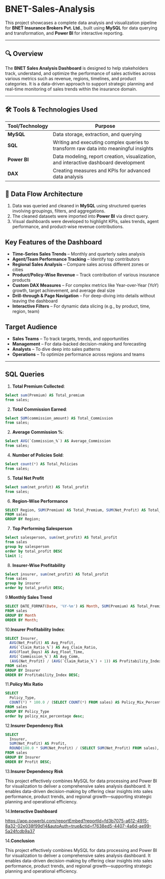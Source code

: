 # BNET-Sales-Analysis

This project showcases a complete data analysis and visualization pipeline for **BNET Insurance Brokers Pvt. Ltd.**, built using **MySQL** for data querying and transformation, and **Power BI** for interactive reporting.

---

## 🔍 Overview

The **BNET Sales Analysis Dashboard** is designed to help stakeholders track, understand, and optimize the performance of sales activities across various metrics such as revenue, regions, timelines, and product categories. It is a data-driven approach to support strategic planning and real-time monitoring of sales trends within the insurance domain.

---

## 🛠️ Tools & Technologies Used

| Tool/Technology | Purpose                                                                              |
| --------------- | ------------------------------------------------------------------------------------ |
| **MySQL**       | Data storage, extraction, and querying                                               |
| **SQL**         | Writing and executing complex queries to transform raw data into meaningful insights |
| **Power BI**    | Data modeling, report creation, visualization, and interactive dashboard development |
| **DAX**         | Creating measures and KPIs for advanced data analysis                                |


## 🔗 Data Flow Architecture

1. Data was queried and cleaned in **MySQL** using structured queries involving groupings, filters, and aggregations.
2. The cleaned datasets were imported into **Power BI** via direct query.
3. Visual dashboards were developed to highlight KPIs, sales trends, agent performance, and product-wise revenue contributions.


##  Key Features of the Dashboard

*  **Time-Series Sales Trends** – Monthly and quarterly sales analysis
*  **Agent/Team Performance Tracking** – Identify top contributors
*  **Regional Sales Analysis** – Compare sales across different zones or cities
*  **Product/Policy-Wise Revenue** – Track contribution of various insurance products
*  **Custom DAX Measures** – For complex metrics like Year-over-Year (YoY) growth, target achievement, and average deal size
*  **Drill-through & Page Navigation** – For deep-diving into details without leaving the dashboard
*  **Interactive Filters** – For dynamic data slicing (e.g., by product, time, region, team)


##  Target Audience

* **Sales Teams** – To track targets, trends, and opportunities
* **Management** – For data-backed decision-making and forecasting
* **Analysts** – To dive deep into sales patterns
* **Operations** – To optimize performance across regions and teams

---

##  SQL Queries


1. **Total Premium Collected**:
```sql
Select sum(Premium) AS Total_premium
from sales;

```


2. **Total Commission Earned**:
```sql
Select SUM(commission_amount) AS Total_Commission
from sales;
```

2. **Average Commission %**:
```sql
Select AVG(`Commission_%`) AS Average_Commission
from sales;
```

4. **Number of Policies Sold**:
```sql
Select count(*) AS Total_Policies
from sales;
```

 5. **Total Net Profit**
```sql
Select sum(net_profit) AS Total_profit
from sales;
```

6. **Region-Wise Performance**
```sql
SELECT Region, SUM(Premium) AS Total_Premium, SUM(Net_Profit) AS Total_Profit
FROM sales
GROUP BY Region;
```

7. **Top Performing Salesperson**
```sql
Select salesperson, sum(net_profit) AS Total_profit
from sales
group by salesperson
order by total_profit DESC
limit 1;
```

8. **Insurer-Wise Profitability**
```sql
Select insurer, sum(net_profit) AS Total_profit
from sales
group by insurer
order by total_profit DESC;
```

9.**Monthly Sales Trend**
```sql
SELECT DATE_FORMAT(Date, '%Y-%m') AS Month, SUM(Premium) AS Total_Premium
FROM sales
GROUP BY Month
ORDER BY Month;
```

10.**Insurer Profitability Index**:
```sql
SELECT Insurer,
  AVG(Net_Profit) AS Avg_Profit,
  AVG(`Claim_Ratio_%`) AS Avg_Claim_Ratio,
  AVG(Float_Days) AS Avg_Float_Time,
  AVG(`Commission_%`) AS Avg_Comm,
  (AVG(Net_Profit) / (AVG(`Claim_Ratio_%`) + 1)) AS Profitability_Index
FROM sales
GROUP BY Insurer
ORDER BY Profitability_Index DESC;
```

11.**Policy Mix Ratio**
```sql
SELECT
  Policy_Type,
  COUNT(*) * 100.0 / (SELECT COUNT(*) FROM sales) AS Policy_Mix_Percentage
FROM sales
GROUP BY Policy_Type
order by policy_mix_percentage desc;
```

12.**Insurer Dependency Risk**
```sql
SELECT
  Insurer,
  SUM(Net_Profit) AS Profit,
  ROUND(100.0 * SUM(Net_Profit) / (SELECT SUM(Net_Profit) FROM sales), 2) AS Profit_Contribution_Percent
FROM sales
GROUP BY Insurer
ORDER BY Profit DESC;
```

13.**Insurer Dependency Risk**

This project effectively combines MySQL for data processing and Power BI for visualization to deliver a comprehensive sales analysis dashboard. It enables data-driven decision-making by offering clear insights into sales performance, product trends, and regional growth—supporting strategic planning and operational efficiency.

14.**Interactive Dashboard**

https://app.powerbi.com/reportEmbed?reportId=fd3b7075-a612-4915-8a32-02e038f99d14&autoAuth=true&ctid=f7638ed5-4407-4a6d-ae99-5a24fcdb9a37


14.**Conclusion**

This project effectively combines MySQL for data processing and Power BI for visualization to deliver a comprehensive sales analysis dashboard. It enables data-driven decision-making by offering clear insights into sales performance, product trends, and regional growth—supporting strategic planning and operational efficiency.





